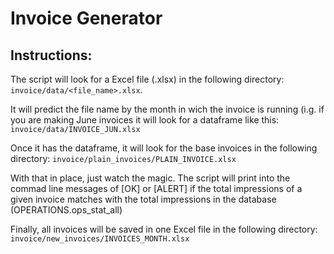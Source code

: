 # Invoice Generator

## Instructions:

The script will look for a Excel file (.xlsx) in the following directory: 
`invoice/data/<file_name>.xlsx`.
 
It will predict the file name by the month in wich the invoice is running (i.g. if you are 
making June invoices it will look for a dataframe like this: `invoice/data/INVOICE_JUN.xlsx`

Once it has the dataframe, it will look for the base invoices in the following directory:
`invoice/plain_invoices/PLAIN_INVOICE.xlsx`

With that in place, just watch the magic. The script will print into the commad line messages
of [OK] or [ALERT] if the total impressions of a given invoice matches with the total 
impressions in the database (OPERATIONS.ops_stat_all)

Finally, all invoices will be saved in one Excel file in the following directory:
`invoice/new_invoices/INVOICES_MONTH.xlsx`
